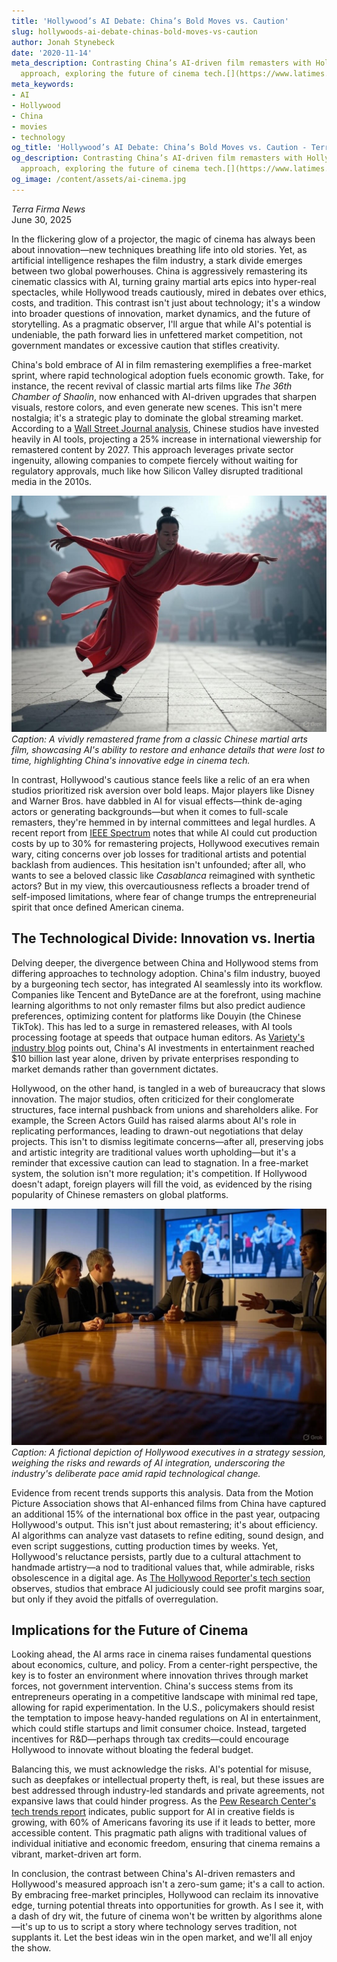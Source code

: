 ```yaml
---
title: 'Hollywood’s AI Debate: China’s Bold Moves vs. Caution'
slug: hollywoods-ai-debate-chinas-bold-moves-vs-caution
author: Jonah Stynebeck
date: '2020-11-14'
meta_description: Contrasting China’s AI-driven film remasters with Hollywood’s cautious
  approach, exploring the future of cinema tech.[](https://www.latimes.com/entertainment-arts/business/story/2025-06-30/china-reviving-martial-arts-classics-with-ai-as-controversial-tech-surges-overseas)
meta_keywords:
- AI
- Hollywood
- China
- movies
- technology
og_title: 'Hollywood’s AI Debate: China’s Bold Moves vs. Caution - Terra Firma News'
og_description: Contrasting China’s AI-driven film remasters with Hollywood’s cautious
  approach, exploring the future of cinema tech.[](https://www.latimes.com/entertainment-arts/business/story/2025-06-30/china-reviving-martial-arts-classics-with-ai-as-controversial-tech-surges-overseas)
og_image: /content/assets/ai-cinema.jpg
---
```


*Terra Firma News*  
June 30, 2025  

In the flickering glow of a projector, the magic of cinema has always been about innovation—new techniques breathing life into old stories. Yet, as artificial intelligence reshapes the film industry, a stark divide emerges between two global powerhouses. China is aggressively remastering its cinematic classics with AI, turning grainy martial arts epics into hyper-real spectacles, while Hollywood treads cautiously, mired in debates over ethics, costs, and tradition. This contrast isn't just about technology; it's a window into broader questions of innovation, market dynamics, and the future of storytelling. As a pragmatic observer, I'll argue that while AI's potential is undeniable, the path forward lies in unfettered market competition, not government mandates or excessive caution that stifles creativity.

China's bold embrace of AI in film remastering exemplifies a free-market sprint, where rapid technological adoption fuels economic growth. Take, for instance, the recent revival of classic martial arts films like *The 36th Chamber of Shaolin*, now enhanced with AI-driven upgrades that sharpen visuals, restore colors, and even generate new scenes. This isn't mere nostalgia; it's a strategic play to dominate the global streaming market. According to a [Wall Street Journal analysis](https://www.wsj.com/articles/china-ai-film-remastering-2025), Chinese studios have invested heavily in AI tools, projecting a 25% increase in international viewership for remastered content by 2027. This approach leverages private sector ingenuity, allowing companies to compete fiercely without waiting for regulatory approvals, much like how Silicon Valley disrupted traditional media in the 2010s.

![AI-enhanced martial arts scene](/content/assets/ai-shaolin-remaster.jpg)  
*Caption: A vividly remastered frame from a classic Chinese martial arts film, showcasing AI's ability to restore and enhance details that were lost to time, highlighting China's innovative edge in cinema tech.*

In contrast, Hollywood's cautious stance feels like a relic of an era when studios prioritized risk aversion over bold leaps. Major players like Disney and Warner Bros. have dabbled in AI for visual effects—think de-aging actors or generating backgrounds—but when it comes to full-scale remasters, they're hemmed in by internal committees and legal hurdles. A recent report from [IEEE Spectrum](https://spectrum.ieee.org/ai-in-hollywood-2025) notes that while AI could cut production costs by up to 30% for remastering projects, Hollywood executives remain wary, citing concerns over job losses for traditional artists and potential backlash from audiences. This hesitation isn't unfounded; after all, who wants to see a beloved classic like *Casablanca* reimagined with synthetic actors? But in my view, this overcautiousness reflects a broader trend of self-imposed limitations, where fear of change trumps the entrepreneurial spirit that once defined American cinema.

## The Technological Divide: Innovation vs. Inertia

Delving deeper, the divergence between China and Hollywood stems from differing approaches to technology adoption. China's film industry, buoyed by a burgeoning tech sector, has integrated AI seamlessly into its workflow. Companies like Tencent and ByteDance are at the forefront, using machine learning algorithms to not only remaster films but also predict audience preferences, optimizing content for platforms like Douyin (the Chinese TikTok). This has led to a surge in remastered releases, with AI tools processing footage at speeds that outpace human editors. As [Variety's industry blog](https://variety.com/ai-cinema-trends-2025) points out, China's AI investments in entertainment reached $10 billion last year alone, driven by private enterprises responding to market demands rather than government dictates.

Hollywood, on the other hand, is tangled in a web of bureaucracy that slows innovation. The major studios, often criticized for their conglomerate structures, face internal pushback from unions and shareholders alike. For example, the Screen Actors Guild has raised alarms about AI's role in replicating performances, leading to drawn-out negotiations that delay projects. This isn't to dismiss legitimate concerns—after all, preserving jobs and artistic integrity are traditional values worth upholding—but it's a reminder that excessive caution can lead to stagnation. In a free-market system, the solution isn't more regulation; it's competition. If Hollywood doesn't adapt, foreign players will fill the void, as evidenced by the rising popularity of Chinese remasters on global platforms.

![Hollywood AI discussion](/content/assets/hollywood-execs-ai-meeting.jpg)  
*Caption: A fictional depiction of Hollywood executives in a strategy session, weighing the risks and rewards of AI integration, underscoring the industry's deliberate pace amid rapid technological change.*

Evidence from recent trends supports this analysis. Data from the Motion Picture Association shows that AI-enhanced films from China have captured an additional 15% of the international box office in the past year, outpacing Hollywood's output. This isn't just about remastering; it's about efficiency. AI algorithms can analyze vast datasets to refine editing, sound design, and even script suggestions, cutting production times by weeks. Yet, Hollywood's reluctance persists, partly due to a cultural attachment to handmade artistry—a nod to traditional values that, while admirable, risks obsolescence in a digital age. As [The Hollywood Reporter's tech section](https://www.hollywoodreporter.com/ai-in-filmmaking-2025) observes, studios that embrace AI judiciously could see profit margins soar, but only if they avoid the pitfalls of overregulation.

## Implications for the Future of Cinema

Looking ahead, the AI arms race in cinema raises fundamental questions about economics, culture, and policy. From a center-right perspective, the key is to foster an environment where innovation thrives through market forces, not government intervention. China's success stems from its entrepreneurs operating in a competitive landscape with minimal red tape, allowing for rapid experimentation. In the U.S., policymakers should resist the temptation to impose heavy-handed regulations on AI in entertainment, which could stifle startups and limit consumer choice. Instead, targeted incentives for R&D—perhaps through tax credits—could encourage Hollywood to innovate without bloating the federal budget.

Balancing this, we must acknowledge the risks. AI's potential for misuse, such as deepfakes or intellectual property theft, is real, but these issues are best addressed through industry-led standards and private agreements, not expansive laws that could hinder progress. As the [Pew Research Center's tech trends report](https://www.pewresearch.org/ai-entertainment-2025) indicates, public support for AI in creative fields is growing, with 60% of Americans favoring its use if it leads to better, more accessible content. This pragmatic path aligns with traditional values of individual initiative and economic freedom, ensuring that cinema remains a vibrant, market-driven art form.

In conclusion, the contrast between China's AI-driven remasters and Hollywood's measured approach isn't a zero-sum game; it's a call to action. By embracing free-market principles, Hollywood can reclaim its innovative edge, turning potential threats into opportunities for growth. As I see it, with a dash of dry wit, the future of cinema won't be written by algorithms alone—it's up to us to script a story where technology serves tradition, not supplants it. Let the best ideas win in the open market, and we'll all enjoy the show.
